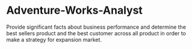 # Adventure-Works-Analyst
Provide significant facts about business performance and determine the best sellers product and the best customer across all product in order to make a strategy for expansion market.  
